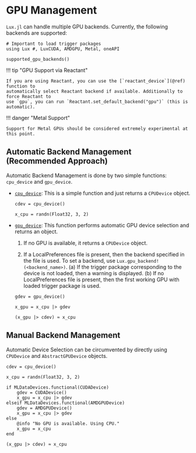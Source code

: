 # GPU Management

`Lux.jl` can handle multiple GPU backends. Currently, the following backends are supported:

```@example gpu_management
# Important to load trigger packages
using Lux #, LuxCUDA, AMDGPU, Metal, oneAPI

supported_gpu_backends()
```

!!! tip "GPU Support via Reactant"

    If you are using Reactant, you can use the [`reactant_device`](@ref) function to
    automatically select Reactant backend if available. Additionally to force Reactant to
    use `gpu`, you can run `Reactant.set_default_backend("gpu")` (this is automatic).

!!! danger "Metal Support"

    Support for Metal GPUs should be considered extremely experimental at this point.

## Automatic Backend Management (Recommended Approach)

Automatic Backend Management is done by two simple functions: `cpu_device` and `gpu_device`.

* [`cpu_device`](@ref): This is a simple function and just returns a `CPUDevice` object.

   ```@example gpu_management
   cdev = cpu_device()
   ```

   ```@example gpu_management
   x_cpu = randn(Float32, 3, 2)
   ```

* [`gpu_device`](@ref): This function performs automatic GPU device selection and returns
   an object.

   1. If no GPU is available, it returns a `CPUDevice` object.

   2. If a LocalPreferences file is present, then the backend specified in the file is used.
      To set a backend, use `Lux.gpu_backend!(<backend_name>)`. (a) If the trigger package
      corresponding to the device is not loaded, then a warning is displayed. (b) If no
      LocalPreferences file is present, then the first working GPU with loaded trigger
      package is used.

   ```@example gpu_management
   gdev = gpu_device()

   x_gpu = x_cpu |> gdev
   ```

   ```@example gpu_management
   (x_gpu |> cdev) ≈ x_cpu
   ```

## Manual Backend Management

Automatic Device Selection can be circumvented by directly using `CPUDevice` and
`AbstractGPUDevice` objects.

```@example gpu_management
cdev = cpu_device()

x_cpu = randn(Float32, 3, 2)

if MLDataDevices.functional(CUDADevice)
    gdev = CUDADevice()
    x_gpu = x_cpu |> gdev
elseif MLDataDevices.functional(AMDGPUDevice)
    gdev = AMDGPUDevice()
    x_gpu = x_cpu |> gdev
else
    @info "No GPU is available. Using CPU."
    x_gpu = x_cpu
end

(x_gpu |> cdev) ≈ x_cpu
```
